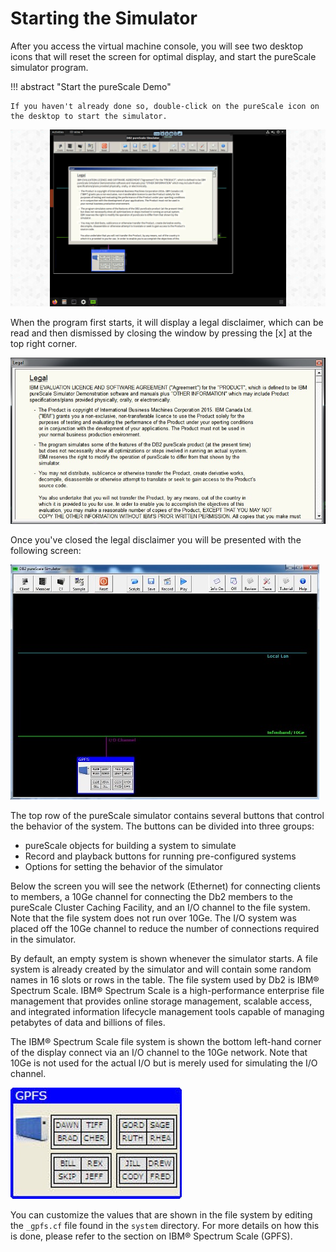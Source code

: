 # Starting the Simulator

After you access the virtual machine console, you will see two desktop icons that will reset the screen for optimal display, and start the pureScale simulator program. 

!!! abstract "Start the pureScale Demo"

    If you haven't already done so, double-click on the pureScale icon on the desktop to start the simulator.

![Browser](ps-images/ps-started.png)

When the program first starts, it will display a legal disclaimer, which can be read and then dismissed by closing the window by pressing the [x] at the top right corner.

![alt text](ps-images/sim-legal.png)

Once you've closed the legal disclaimer you will be presented with the following screen: 

![alt text](ps-images/sim-main.png)

The top row of the pureScale simulator contains several buttons that control the behavior of the system. The buttons can be divided into three groups: 

* pureScale objects for building a system to simulate 
* Record and playback buttons for running pre-configured systems 
* Options for setting the behavior of the simulator 

Below the screen you will see the network (Ethernet) for connecting clients to members, a 10Ge channel for connecting the Db2 members to the pureScale Cluster Caching Facility, and an I/O channel to the file system. Note that the file system does not run over 10Ge. The I/O system was placed off the 10Ge channel to reduce the number of connections required in the simulator.
 
By default, an empty system is shown whenever the simulator starts. A file system is already created by the simulator and will contain some random names in 16 slots or rows in the table. 
The file system used by Db2 is IBM® Spectrum Scale. IBM® Spectrum Scale is a high-performance enterprise file management that provides online storage management, scalable access, and integrated information lifecycle management tools capable of managing petabytes of data and billions of files. 

The IBM® Spectrum Scale file system is shown the bottom left-hand corner of the display connect via an I/O channel to the 10Ge network. Note that 10Ge is not used for the actual I/O but is merely used for simulating the I/O channel. 

![alt text](ps-images/sim-gpfs.png)

 You can customize the values that are shown in the file system by editing the `_gpfs.cf` file found in the `system` directory. For more details on how this is done, please refer to the section on IBM® Spectrum Scale (GPFS). 
